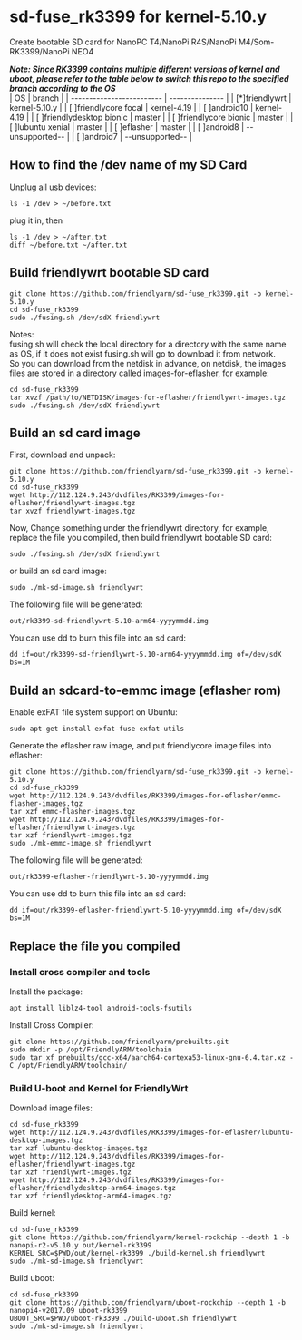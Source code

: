 # sd-fuse_rk3399 for kernel-5.10.y
Create bootable SD card for NanoPC T4/NanoPi R4S/NanoPi M4/Som-RK3399/NanoPi NEO4  
  
***Note: Since RK3399 contains multiple different versions of kernel and uboot, please refer to the table below to switch this repo to the specified branch according to the OS***  
| OS                        | branch          |
| ------------------------- | --------------- |
| [*]friendlywrt            | kernel-5.10.y   |
| [ ]friendlycore focal     | kernel-4.19     |
| [ ]android10              | kernel-4.19     |
| [ ]friendlydesktop bionic | master          |
| [ ]friendlycore bionic    | master          |
| [ ]lubuntu xenial         | master          |
| [ ]eflasher               | master          |
| [ ]android8               | --unsupported-- |
| [ ]android7               | --unsupported-- |
  
## How to find the /dev name of my SD Card
Unplug all usb devices:
```
ls -1 /dev > ~/before.txt
```
plug it in, then
```
ls -1 /dev > ~/after.txt
diff ~/before.txt ~/after.txt
```

## Build friendlywrt bootable SD card
```
git clone https://github.com/friendlyarm/sd-fuse_rk3399.git -b kernel-5.10.y
cd sd-fuse_rk3399
sudo ./fusing.sh /dev/sdX friendlywrt
```
Notes:  
fusing.sh will check the local directory for a directory with the same name as OS, if it does not exist fusing.sh will go to download it from network.  
So you can download from the netdisk in advance, on netdisk, the images files are stored in a directory called images-for-eflasher, for example:
```
cd sd-fuse_rk3399
tar xvzf /path/to/NETDISK/images-for-eflasher/friendlywrt-images.tgz
sudo ./fusing.sh /dev/sdX friendlywrt
```

## Build an sd card image
First, download and unpack:
```
git clone https://github.com/friendlyarm/sd-fuse_rk3399.git -b kernel-5.10.y
cd sd-fuse_rk3399
wget http://112.124.9.243/dvdfiles/RK3399/images-for-eflasher/friendlywrt-images.tgz
tar xvzf friendlywrt-images.tgz
```
Now,  Change something under the friendlywrt directory, 
for example, replace the file you compiled, then build friendlywrt bootable SD card: 
```
sudo ./fusing.sh /dev/sdX friendlywrt
```
or build an sd card image:
```
sudo ./mk-sd-image.sh friendlywrt
```
The following file will be generated:  
```
out/rk3399-sd-friendlywrt-5.10-arm64-yyyymmdd.img
```
You can use dd to burn this file into an sd card:
```
dd if=out/rk3399-sd-friendlywrt-5.10-arm64-yyyymmdd.img of=/dev/sdX bs=1M
```
## Build an sdcard-to-emmc image (eflasher rom)
Enable exFAT file system support on Ubuntu:
```
sudo apt-get install exfat-fuse exfat-utils
```
Generate the eflasher raw image, and put friendlycore image files into eflasher:
```
git clone https://github.com/friendlyarm/sd-fuse_rk3399.git -b kernel-5.10.y
cd sd-fuse_rk3399
wget http://112.124.9.243/dvdfiles/RK3399/images-for-eflasher/emmc-flasher-images.tgz
tar xzf emmc-flasher-images.tgz
wget http://112.124.9.243/dvdfiles/RK3399/images-for-eflasher/friendlywrt-images.tgz
tar xzf friendlywrt-images.tgz
sudo ./mk-emmc-image.sh friendlywrt
```
The following file will be generated:  
```
out/rk3399-eflasher-friendlywrt-5.10-yyyymmdd.img
```
You can use dd to burn this file into an sd card:
```
dd if=out/rk3399-eflasher-friendlywrt-5.10-yyyymmdd.img of=/dev/sdX bs=1M
```

## Replace the file you compiled

### Install cross compiler and tools

Install the package:
```
apt install liblz4-tool android-tools-fsutils
```
Install Cross Compiler:
```
git clone https://github.com/friendlyarm/prebuilts.git
sudo mkdir -p /opt/FriendlyARM/toolchain
sudo tar xf prebuilts/gcc-x64/aarch64-cortexa53-linux-gnu-6.4.tar.xz -C /opt/FriendlyARM/toolchain/
```

### Build U-boot and Kernel for FriendlyWrt
Download image files:
```
cd sd-fuse_rk3399
wget http://112.124.9.243/dvdfiles/RK3399/images-for-eflasher/lubuntu-desktop-images.tgz
tar xzf lubuntu-desktop-images.tgz
wget http://112.124.9.243/dvdfiles/RK3399/images-for-eflasher/friendlywrt-images.tgz
tar xzf friendlywrt-images.tgz
wget http://112.124.9.243/dvdfiles/RK3399/images-for-eflasher/friendlydesktop-arm64-images.tgz
tar xzf friendlydesktop-arm64-images.tgz
```
Build kernel:
```
cd sd-fuse_rk3399
git clone https://github.com/friendlyarm/kernel-rockchip --depth 1 -b nanopi-r2-v5.10.y out/kernel-rk3399
KERNEL_SRC=$PWD/out/kernel-rk3399 ./build-kernel.sh friendlywrt
sudo ./mk-sd-image.sh friendlywrt

```
Build uboot:
```
cd sd-fuse_rk3399
git clone https://github.com/friendlyarm/uboot-rockchip --depth 1 -b nanopi4-v2017.09 uboot-rk3399
UBOOT_SRC=$PWD/uboot-rk3399 ./build-uboot.sh friendlywrt
sudo ./mk-sd-image.sh friendlywrt

```
